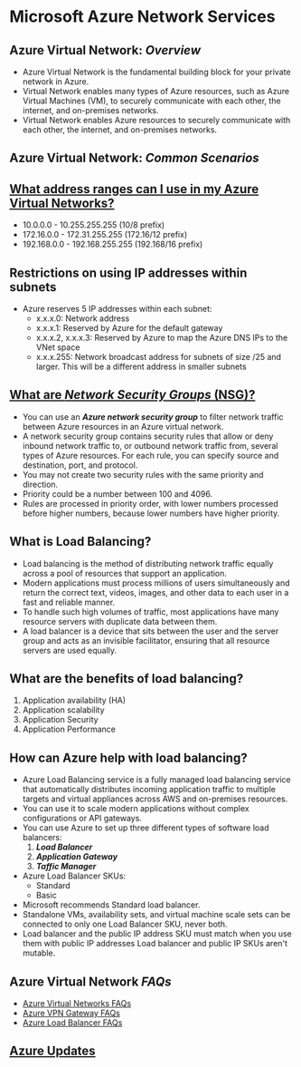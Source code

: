 # Microsoft Azure Network Services

## Azure Virtual Network: *Overview*
   - Azure Virtual Network is the fundamental building block for your private network in Azure.
   - Virtual Network enables many types of Azure resources, such as Azure Virtual Machines (VM), to securely communicate with each other, the internet, and on-premises networks.
   - Virtual Network enables Azure resources to securely communicate with each other, the internet, and on-premises networks.

## Azure Virtual Network: *Common Scenarios*

## [What address ranges can I use in my Azure Virtual Networks?](https://learn.microsoft.com/en-us/azure/virtual-network/virtual-networks-faq#what-address-ranges-can-i-use-in-my-vnets)
   - 10.0.0.0 - 10.255.255.255 (10/8 prefix)
   - 172.16.0.0 - 172.31.255.255 (172.16/12 prefix)
   - 192.168.0.0 - 192.168.255.255 (192.168/16 prefix)

## Restrictions on using IP addresses within subnets
   - Azure reserves 5 IP addresses within each subnet:
     - x.x.x.0: Network address
     - x.x.x.1: Reserved by Azure for the default gateway
     - x.x.x.2, x.x.x.3: Reserved by Azure to map the Azure DNS IPs to the VNet space
     - x.x.x.255: Network broadcast address for subnets of size /25 and larger. This will be a different address in smaller subnets

## [What are *Network Security Groups* (NSG)?](https://learn.microsoft.com/en-us/azure/virtual-network/network-security-groups-overview)
   - You can use an <b>*Azure network security group*</b> to filter network traffic between Azure resources in an Azure virtual network.
   - A network security group contains security rules that allow or deny inbound network traffic to, or outbound network traffic from, several types of Azure resources. For each rule, you can specify source and destination, port, and protocol.
   - You may not create two security rules with the same priority and direction.
   - Priority could be a number between 100 and 4096.
   - Rules are processed in priority order, with lower numbers processed before higher numbers, because lower numbers have higher priority.

## What is Load Balancing?
   - Load balancing is the method of distributing network traffic equally across a pool of resources that support an application.
   - Modern applications must process millions of users simultaneously and return the correct text, videos, images, and other data to each user in a fast and reliable manner.
   - To handle such high volumes of traffic, most applications have many resource servers with duplicate data between them.
   - A load balancer is a device that sits between the user and the server group and acts as an invisible facilitator, ensuring that all resource servers are used equally.

## What are the benefits of load balancing?
   1) Application availability (HA)
   2) Application scalability
   3) Application Security
   4) Application Performance

## How can Azure help with load balancing?
   - Azure Load Balancing service is a fully managed load balancing service that automatically distributes incoming application traffic to multiple targets and virtual appliances across AWS and on-premises resources.
   - You can use it to scale modern applications without complex configurations or API gateways.
   - You can use Azure to set up three different types of software load balancers:
     1) <b>*Load Balancer*</b>
     2) <b>*Application Gateway*</b>
     3) <b>*Taffic Manager*</b>
   - Azure Load Balancer SKUs:
     - Standard
     - Basic     
   - Microsoft recommends Standard load balancer.
   - Standalone VMs, availability sets, and virtual machine scale sets can be connected to only one Load Balancer SKU, never both.
   - Load balancer and the public IP address SKU must match when you use them with public IP addresses Load balancer and public IP SKUs aren't mutable.

## Azure Virtual Network *FAQs*
   - [Azure Virtual Networks FAQs](https://learn.microsoft.com/en-us/azure/virtual-network/virtual-networks-faq)
   - [Azure VPN Gateway FAQs](https://learn.microsoft.com/en-us/azure/vpn-gateway/vpn-gateway-vpn-faq)
   - [Azure Load Balancer FAQs](https://learn.microsoft.com/en-us/azure/load-balancer/load-balancer-faqs)
     

## [Azure Updates](https://azure.microsoft.com/en-us/updates/?category=networking)
